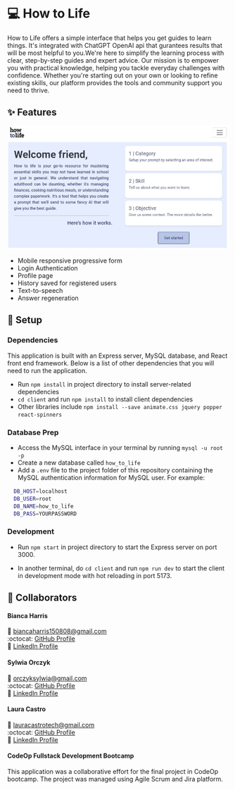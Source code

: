# :computer: How to Life 

How to Life offers a simple interface that helps you get guides to learn things. It's integrated with ChatGPT OpenAI api that gurantees results that will be most helpful to you.We're here to simplify the learning process with clear, step-by-step guides and expert advice. Our mission is to empower you with practical knowledge, helping you tackle everyday challenges with confidence. Whether you're starting out on your own or looking to refine existing skills, our platform provides the tools and community support you need to thrive.

## :sparkles: Features 

![How to Life](https://github.com/lauracastrotech/how-to-life/blob/documentation/assets/demo_thumbnail.jpg)


- Mobile responsive progressive form
- Login Authentication
- Profile page 
- History saved for registered users
- Text-to-speech
- Answer regeneration

## :wrench: Setup  

### Dependencies
This application is built with an Express server, MySQL database, and React front end framework. Below is a list of other dependencies that you will need to run the application.

- Run `npm install` in project directory to install server-related dependencies
- `cd client` and run `npm install` to install client dependencies
- Other libraries include `npm install --save animate.css jquery popper react-spinners`

### Database Prep

- Access the MySQL interface in your terminal by running `mysql -u root -p`
- Create a new database called `how_to_life`
- Add a `.env` file to the project folder of this repository containing the MySQL authentication information for MySQL user. For example:

```bash
  DB_HOST=localhost
  DB_USER=root
  DB_NAME=how_to_life
  DB_PASS=YOURPASSWORD
```

### Development

- Run `npm start` in project directory to start the Express server on port 3000.

- In another terminal, do `cd client` and run `npm run dev` to start the client in development mode with hot reloading in port 5173.

## :rocket: Collaborators 

#### Bianca Harris
:email: biancaharris150808@gmail.com<br> 
:octocat: [GitHub Profile](https://github.com/biancajayharris)<br> 
🔗 [LinkedIn Profile](https://www.linkedin.com/in/bianca-harris-551758166/) 


#### Sylwia Orczyk
:email: orczyksylwia@gmail.com<br>
:octocat:  [GitHub Profile](https://github.com/sylwiao31)<br> 
🔗  [LinkedIn Profile](https://www.linkedin.com/in/sylwia-orczyk-41a6074a/) 

#### Laura Castro
:email: lauracastrotech@gmail.com<br> 
:octocat: [GitHub Profile](https://github.com/lauracastrotech)<br> 
🔗 [LinkedIn Profile](https://www.linkedin.com/in/lccastro/) 

#### CodeOp Fullstack Development Bootcamp
This application was a collaborative effort for the final project in CodeOp bootcamp. The project was managed using Agile Scrum and Jira platform.
